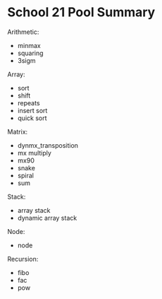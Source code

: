 # School 21 Pool Summary

Arithmetic:
- minmax
- squaring
- 3sigm

Array:
- sort
- shift
- repeats
- insert sort
- quick sort

Matrix:
- dynmx_transposition
- mx multiply
- mx90
- snake
- spiral
- sum

Stack:
- array stack
- dynamic array stack

Node:

- node

Recursion:

- fibo
- fac
- pow 
